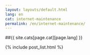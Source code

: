 ```yaml
---
layout: layouts/default.html
lang: en
cat: internet-maintenance
permalink: /en/internet-maintenance/
---
```


##{{ site.cats[page.cat][page.lang] }}

{% include post_list.html %}
